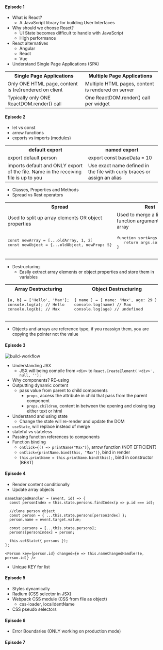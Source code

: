 #### Episode 1 ####
* What is React?
  * A JavaScript library for building User Interfaces
* Why should we choose React?
  * UI State becomes difficult to handle with JavaScript
  * High performance
* React alternatives
  * Angular
  * React
  * Vue
* Understand Single Page Applications (SPA)

<table>
  <tr>
    <th>Single Page Applications</th>
    <th>Multiple Page Applications</th>
  </tr>
  <tr>
    <td>Only ONE HTML page, content is (re)rendered on client</td>
    <td>Multiple HTML pages, content is rendered on server</td>
  </tr>
  <tr>
    <td>Typically only ONE ReactDOM.render() call</td>
    <td>One ReactDOM.render() call per widget</td>
  </tr>
</table>

#### Episode 2 ####
* let vs const
* arrow functions
* exports vs imports (modules)

<table>
  <tr>
    <th>default export</th>
    <th>named export</th>
  </tr>
  <tr>
    <td>export default person</td>
    <td>export const baseData = 10</td>
  </tr>
  <tr>
    <td>imports default and ONLY export of the file. Name in the receiving file is up to you</td>
    <td>Use exact name defined in the file with curly braces or assign an alias</td>
  </tr>
</table>

* Classes, Properties and Methods
* Spread vs Rest operators

<table>
  <tr>
    <th>Spread</th>
    <th>Rest</th>
  </tr>
  <tr>
    <td>Used to split up array elements OR object properties</td>
    <td>Used to merge a list of function arguments into an array</td>
  </tr>
  <tr>
    <td>
     <pre lang="typescript">
const newArray = [...oldArray, 1, 2]
const newObject = {...oldObject, newProp: 5}
     </pre>
   </td>
    <td>
     <pre lang="typescript">
function sortArgs(...args) {
   return args.sort();
}
     </pre>
   </td>
  </tr>
</table>

* Destructuring
  * Easily extract array elements or object properties and store them in variables  

<table>
  <tr>
    <th>Array Destructuring</th>
    <th>Object Destructuring</th>
  </tr>
  <tr>
    <td>
     <pre lang="typescript">
[a, b] = ['Hello', 'Max'];
console.log(a); // Hello
console.log(b); // Max
     </pre>
   </td>
    <td>
     <pre lang="typescript">
{ name } = { name: 'Max', age: 29 };
console.log(name) // Max
console.log(age) // undefined
     </pre>
   </td>
  </tr>
</table>

* Objects and arrays are reference type, if you reassign them, you are copying the pointer not the value

#### Episode 3 ####
![build-workflow](https://user-images.githubusercontent.com/5309726/57570910-d52d8980-7439-11e9-8b9d-2adf45e7afdb.png)

* Understanding JSX
  * JSX will being compile from `<div>` to `React.CreateElement('<div>', null, '');`
* Why components? RE-using
* Outputting dynamic content
  * pass value from parent to child components
    * `props`, access the attribute in child that pass from the parent component
    * `props.children`, content in between the opening and closing tag either text or html
 * Understand and using state
   * Change the state will re-render and update the DOM
* `useState`, will replace instead of merge
* stateful vs stateless
* Passing function references to components
* Function binding
  * `onClick={() => printName("Max")}`, arrow function (NOT EFFICIENT)
  * `onClick={printName.bind(this, "Max")}`, bind in render
  * `this.printName = this.printName.bind(this);`, bind in constructor (BEST)

#### Episode 4 ####
* Render content conditionally
* Update array objects

```
nameChangedHandler = (event, id) => {
  const personIndex = this.state.persons.findIndex(p => p.id === id);
  
  //clone person object
  const person = { ...this.state.persons[personIndex] };
  person.name = event.target.value;

  const persons = [...this.state.persons];
  persons[personIndex] = person;

  this.setState({ persons });
};

<Person key={person.id} changed={e => this.nameChangedHandler(e, person.id)} />
```

* Unique KEY for list

#### Episode 5 ####
* Styles dynamically
* Radium (CSS selector in JSX)
* Webpack CSS module (CSS from file as object)
  * css-loader, localIdentName
* CSS pseudo selectors

#### Episode 6 ####
* Error Boundaries (ONLY working on production mode)

#### Episode 7 ####
